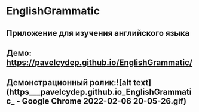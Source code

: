 # EnglishGrammatic
## Приложение для изучения английского языка
## Демо: https://pavelcydep.github.io/EnglishGrammatic/
## Демонстрационный ролик:![alt text](https___pavelcydep.github.io_EnglishGrammatic_ - Google Chrome 2022-02-06 20-05-26.gif)
